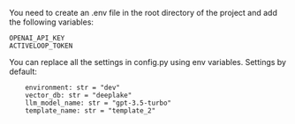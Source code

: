 You need to create an .env file in the root directory of the project and add the following variables:
```
OPENAI_API_KEY
ACTIVELOOP_TOKEN
```

You can replace all the settings in config.py using env variables.
Settings by default:
```
    environment: str = "dev"
    vector_db: str = "deeplake"
    llm_model_name: str = "gpt-3.5-turbo"
    template_name: str = "template_2"
```